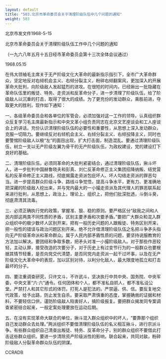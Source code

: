 ```yaml
---
layout: default
title: "503.北京市革命委员会关于清理阶级队伍中几个问题的通知"
weight: 503
---
```


北京市发文件1968-5-15

北京市革命委员会关于清理阶级队伍工作中几个问题的通知

（一九六八年五月十五日经市革命委员会第十三次全体会议通过）

1968.05.15

在伟大领袖毛主席关于无产阶级文化大革命的最新指示指引下，全市广大革命群众，坚定地反对右倾机会主义、右倾分裂主义，粉碎右倾翻案风，更加深入的开展革命大批判，向阶级敌人发起猛烈的进攻。在很短的时间内，已经揪出一批隐藏在革命队伍里的叛徒、特务、走资派和反革命分子，进一步清理了阶级队伍，给了阶级敌人以沉重的打击，取得了很大的成绩。为了更充份的发动群众，乘胜前进，夺取更大的胜利，现作如下通知：

一、各级革命委员会和各单位的军管会，必须加强对这一工作的领导。认真组织群众反复学习毛主席最新指示和中央文革小组负责同志在北京文艺座谈会和工人座谈会上的讲话，充份认识清理阶级队伍的必要性和重要性，从思想上深入发动群众，克服一切阻力。要继续反对右倾机会主义、右倾分裂主义、右倾投降主义，同时也要警惕阶级敌人以极“左”的面目出现，扩大打击面，制造混乱。要通过清理阶级队伍，树立一支以无产阶级左翼为骨干的无产阶级队伍，为政权建设，党的建设打下良好的基础。

二、清理阶级队伍，必须同革命的大批判紧密结合，通过清理阶级队伍，揪斗坏人，进一步批判中国赫鲁晓夫和彭真、刘仁反革命修正主义集团招降纳叛、结党营私的反革命修正主义路线，彻底揭露走资派包庇坏人、坏人勾结走资派的罪恶勾当。进一步提高群众阶级斗争、路线斗争觉悟，提高斗争水平，更有力、更准确地把深藏的阶级敌人挖出来，并与党内最大的一小撮走资派及其代理人的罪恶联系起来进行批判，从思想上，政治上，理论上，组织上，把他们批深批透，斗倒斗臭，彻底肃清其流毒。

三、必须正确执行党的政策，掌握准、狠、稳的原则。要严格区分“敌我之间和人民内部这两类不同性质的矛盾，区别主要矛盾和次要矛盾。”要把广大群众和混入群众组织中的极少数坏人区别开来，把有一般历史问题的人跟叛徒、特务区别开来，把一般性的错误与政治问题区别开来。绝不允许借清理阶级队伍之名把斗争矛头指向无产阶级革命派和革命群众。属于人民内部矛盾性质的问题，要坚持说服教育的方法加以解决。要团结和争取多数，把矛头对准一小撮阶级敌人。对于那些作恶较轻，主动认罪，接受改造的次要分子，对于历史上有过变节行为的一般群众也要根据其情节轻重，是否向党交代清楚，是否同党内走资派一起干过坏事，以及在无产阶级文化大革命中的表现，加以区别对待，以利分化敌人，最大限度地孤立和打击最坏的分子。

四、要注重调查研究，只许文斗，不许武斗，坚决执行中共中央、国务院、中央军委，中央文革“六·六”通令。任何团体和个人，都不准私自抓人，都不准私设公堂。严禁打人和其它形式的体罚，打死人是犯法的。严禁逼、供、信。要反复地交代政策，给予出路，防止发生自杀。要采取严肃慎重的态度，掌握确凿的证据和材料，不要轻信口供，谨防阶级敌人陷害好人，搞阶级报复。要把群众揭发同专案调查紧密结合起来，一般定案处理要放在运动后期。

五、在没有实现革命大联合的单位，揪斗混入群众组织中的坏人，“要靠那个组织自己发动群众去处理。”两派组织不要借清理阶级队伍的名义相互揪斗，进行宗派斗争。有些群众组织自己清查出叛徒、特务、反革命分子，别的群众组织不要借此打击这些群众组织。要进一步清除资产阶级派性的影响，联合起来，共同对敌，粉碎阶级敌人分裂革命群众队伍的阴谋。

CCRADB

